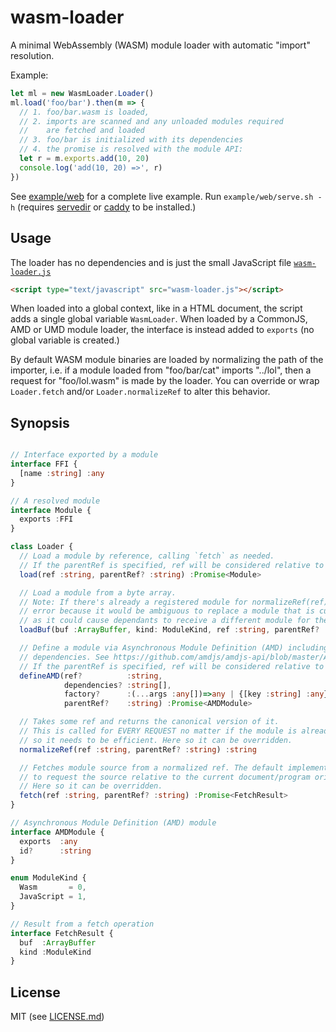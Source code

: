 # wasm-loader

A minimal WebAssembly (WASM) module loader with automatic "import" resolution.

Example:

```js
let ml = new WasmLoader.Loader()
ml.load('foo/bar').then(m => {
  // 1. foo/bar.wasm is loaded,
  // 2. imports are scanned and any unloaded modules required
  //    are fetched and loaded
  // 3. foo/bar is initialized with its dependencies
  // 4. the promise is resolved with the module API:
  let r = m.exports.add(10, 20)
  console.log('add(10, 20) =>', r)
})
```

See [example/web](example/web) for a complete live example. Run `example/web/serve.sh -h` (requires [servedir]() or [caddy]() to be installed.)

## Usage

The loader has no dependencies and is just the small JavaScript file [`wasm-loader.js`](lib/wasm-loader.js)

```html
<script type="text/javascript" src="wasm-loader.js"></script>
```

When loaded into a global context, like in a HTML document, the script adds a single global variable `WasmLoader`. When loaded by a CommonJS, AMD or UMD module loader, the interface is instead added to `exports` (no global variable is created.)

By default WASM module binaries are loaded by normalizing the path of the importer, i.e. if a module loaded from "foo/bar/cat" imports "../lol", then a request for "foo/lol.wasm" is made by the loader. You can override or wrap `Loader.fetch` and/or `Loader.normalizeRef` to alter this behavior.

## Synopsis

```ts

// Interface exported by a module
interface FFI {
  [name :string] :any
}

// A resolved module
interface Module {
  exports :FFI
}

class Loader {
  // Load a module by reference, calling `fetch` as needed.
  // If the parentRef is specified, ref will be considered relative to the parentRef.
  load(ref :string, parentRef? :string) :Promise<Module>

  // Load a module from a byte array.
  // Note: If there's already a registered module for normalizeRef(ref), this throws as
  // error because it would be ambiguous to replace a module that is currently loading
  // as it could cause dependants to receive a different module for the same ref.
  loadBuf(buf :ArrayBuffer, kind: ModuleKind, ref :string, parentRef? :string) :Promise<Module>

  // Define a module via Asynchronous Module Definition (AMD) including resolution of any
  // dependencies. See https://github.com/amdjs/amdjs-api/blob/master/AMD.md for more info.
  // If the parentRef is specified, ref will be considered relative to the parentRef.
  defineAMD(ref?          :string,
            dependencies? :string[],
            factory?      :(...args :any[])=>any | {[key :string] :any}, // (required)
            parentRef?    :string) :Promise<AMDModule>

  // Takes some ref and returns the canonical version of it.
  // This is called for EVERY REQUEST no matter if the module is already loaded,
  // so it needs to be efficient. Here so it can be overridden.
  normalizeRef(ref :string, parentRef? :string) :string

  // Fetches module source from a normalized ref. The default implementation uses `fetch`
  // to request the source relative to the current document/program origin.
  // Here so it can be overridden.
  fetch(ref :string, parentRef? :string) :Promise<FetchResult>
}

// Asynchronous Module Definition (AMD) module
interface AMDModule {
  exports  :any
  id?      :string
}

enum ModuleKind {
  Wasm       = 0,
  JavaScript = 1,
}

// Result from a fetch operation
interface FetchResult {
  buf  :ArrayBuffer
  kind :ModuleKind
}
```

## License

MIT (see [LICENSE.md](LICENSE.md))
